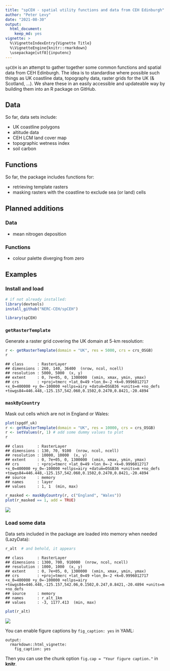 ```yaml
---
title: "spCEH - spatial utility functions and data from CEH Edinburgh"
author: "Peter Levy"
date: "2021-08-30"
output:
  html_document:
    keep_md: yes
vignette: >
  %\VignetteIndexEntry{Vignette Title}
  %\VignetteEngine{knitr::rmarkdown}
  \usepackage[utf8]{inputenc}
---
```



	
`spCEH` is an attempt to gather together some common functions and spatial data from CEH Edinburgh.
The idea is to standardise where possible such things as UK coastline data, topography data, raster grids for the UK (& Scotland, ...).
We share these in an easily accessible and updateable way by building them into an R package on GitHub. 

## Data
So far, data sets include:

- UK coastline polygons
- altitude data
- CEH LCM land cover map
- topographic wetness index
- soil carbon


## Functions
So far, the package includes functions for:

- retrieving template rasters
- masking rasters with the coastline to exclude sea (or land) cells

## Planned additions
### Data
- mean nitrogen deposition


### Functions

- colour palette diverging from zero


## Examples
### Install and load


```r
# if not already installed:
library(devtools)
install_github("NERC-CEH/spCEH")
```


```r
library(spCEH)
```

### `getRasterTemplate`
Generate a raster grid covering the UK domain at 5-km resolution:


```r
r <- getRasterTemplate(domain = "UK", res = 5000, crs = crs_OSGB)
r
```

```
## class      : RasterLayer 
## dimensions : 260, 140, 36400  (nrow, ncol, ncell)
## resolution : 5000, 5000  (x, y)
## extent     : 0, 7e+05, 0, 1300000  (xmin, xmax, ymin, ymax)
## crs        : +proj=tmerc +lat_0=49 +lon_0=-2 +k=0.9996012717 +x_0=400000 +y_0=-100000 +ellps=airy +datum=OSGB36 +units=m +no_defs +towgs84=446.448,-125.157,542.060,0.1502,0.2470,0.8421,-20.4894
```

### `maskByCountry`
Mask out cells which are not in England or Wales:


```r
plot(spgdf_uk)
r <- getRasterTemplate(domain = "UK", res = 10000, crs = crs_OSGB)
r <- setValues(r, 1) # add some dummy values to plot
r
```

```
## class      : RasterLayer 
## dimensions : 130, 70, 9100  (nrow, ncol, ncell)
## resolution : 10000, 10000  (x, y)
## extent     : 0, 7e+05, 0, 1300000  (xmin, xmax, ymin, ymax)
## crs        : +proj=tmerc +lat_0=49 +lon_0=-2 +k=0.9996012717 +x_0=400000 +y_0=-100000 +ellps=airy +datum=OSGB36 +units=m +no_defs +towgs84=446.448,-125.157,542.060,0.1502,0.2470,0.8421,-20.4894 
## source     : memory
## names      : layer 
## values     : 1, 1  (min, max)
```

```r
r_masked <- maskByCountry(r, c("England", "Wales"))
plot(r_masked == 1, add = TRUE)
```

![](use_spCEH_files/figure-html/unnamed-chunk-5-1.png)<!-- -->

### Load some data
Data sets included in the package are loaded into memory when needed (LazyData):


```r
r_alt  # and behold, it appears
```

```
## class      : RasterLayer 
## dimensions : 1300, 700, 910000  (nrow, ncol, ncell)
## resolution : 1000, 1000  (x, y)
## extent     : 0, 7e+05, 0, 1300000  (xmin, xmax, ymin, ymax)
## crs        : +proj=tmerc +lat_0=49 +lon_0=-2 +k=0.9996012717 +x_0=400000 +y_0=-100000 +ellps=airy +towgs84=446.448,-125.157,542.06,0.1502,0.247,0.8421,-20.4894 +units=m +no_defs 
## source     : memory
## names      : r_alt_1km 
## values     : -3, 1177.413  (min, max)
```

```r
plot(r_alt)
```

![](use_spCEH_files/figure-html/unnamed-chunk-6-1.png)<!-- -->

You can enable figure captions by `fig_caption: yes` in YAML:

    output:
      rmarkdown::html_vignette:
        fig_caption: yes

Then you can use the chunk option `fig.cap = "Your figure caption."` in **knitr**.
